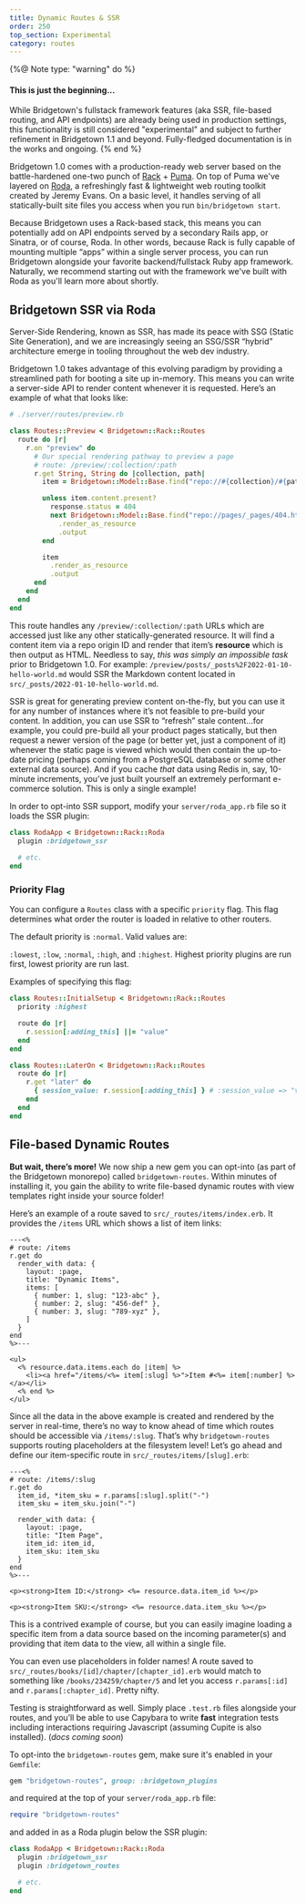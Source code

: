 ```yaml
---
title: Dynamic Routes & SSR
order: 250
top_section: Experimental
category: routes
---
```



{%@ Note type: "warning" do %}
#### This is just the beginning…

While Bridgetown's fullstack framework features (aka SSR, file-based routing, and API endpoints) are already being used in production settings, this functionality is still considered "experimental" and subject to further refinement in Bridgetown 1.1 and beyond. Fully-fledged documentation is in the works and ongoing. 
{% end %}

Bridgetown 1.0 comes with a production-ready web server based on the battle-hardened one-two punch of [Rack](https://github.com/rack/rack) + [Puma](https://puma.io). On top of Puma we've layered on [Roda](http://roda.jeremyevans.net), a refreshingly fast & lightweight web routing toolkit created by Jeremy Evans. On a basic level, it handles serving of all statically-built site files you access when you run `bin/bridgetown start`.

Because Bridgetown uses a Rack-based stack, this means you can potentially add on API endpoints served by a secondary Rails app, or Sinatra, or of course, Roda. In other words, because Rack is fully capable of mounting multiple “apps” within a single server process, you can run Bridgetown alongside your favorite backend/fullstack Ruby app framework. Naturally, we recommend starting out with the framework we've built with Roda as you'll learn more about shortly.

## Bridgetown SSR via Roda

Server-Side Rendering, known as SSR, has made its peace with SSG (Static Site Generation), and we are increasingly seeing an SSG/SSR “hybrid” architecture emerge in tooling throughout the web dev industry.

Bridgetown 1.0 takes advantage of this evolving paradigm by providing a streamlined path for booting a site up in-memory. This means you can write a server-side API to render content whenever it is requested. Here’s an example of what that looks like:

```ruby
# ./server/routes/preview.rb

class Routes::Preview < Bridgetown::Rack::Routes
  route do |r|
    r.on "preview" do
      # Our special rendering pathway to preview a page
      # route: /preview/:collection/:path
      r.get String, String do |collection, path|
        item = Bridgetown::Model::Base.find("repo://#{collection}/#{path}")

        unless item.content.present?
          response.status = 404
          next Bridgetown::Model::Base.find("repo://pages/_pages/404.html")
            .render_as_resource
            .output
        end

        item
          .render_as_resource
          .output
      end
    end
  end
end
```

This route handles any `/preview/:collection/:path` URLs which are accessed just like any other statically-generated resource. It will find a content item via a repo origin ID and render that item’s **resource** which is then output as HTML. Needless to say, _this was simply an impossible task_ prior to Bridgetown 1.0. For example: `/preview/posts/_posts%2F2022-01-10-hello-world.md` would SSR the Markdown content located in `src/_posts/2022-01-10-hello-world.md`.

SSR is great for generating preview content on-the-fly, but you can use it for any number of instances where it’s not feasible to pre-build your content. In addition, you can use SSR to “refresh” stale content…for example, you could pre-build all your product pages statically, but then request a newer version of the page (or better yet, just a component of it) whenever the static page is viewed which would then contain the up-to-date pricing (perhaps coming from a PostgreSQL database or some other external data source). And if you cache _that_ data using Redis in, say, 10-minute increments, you’ve just built yourself an extremely performant e-commerce solution. This is only a single example!

In order to opt-into SSR support, modify your `server/roda_app.rb` file so it loads the SSR plugin:

```ruby
class RodaApp < Bridgetown::Rack::Roda
  plugin :bridgetown_ssr
  
  # etc.
end
```

### Priority Flag

You can configure a `Routes` class with a specific `priority` flag. This flag determines what order the router is loaded in relative to other routers.

The default priority is `:normal`. Valid values are:

<code>:lowest</code>, <code>:low</code>, <code>:normal</code>, <code>:high</code>, and <code>:highest</code>.
Highest priority plugins are run first, lowest priority are run last.

Examples of specifying this flag:

```ruby
class Routes::InitialSetup < Bridgetown::Rack::Routes
  priority :highest

  route do |r|
    r.session[:adding_this] ||= "value"
  end
end

class Routes::LaterOn < Bridgetown::Rack::Routes
  route do |r|
    r.get "later" do
      { session_value: r.session[:adding_this] } # :session_value => "value"
    end
  end
end
```

## File-based Dynamic Routes

**But wait, there’s more!** We now ship a new gem you can opt-into (as part of the Bridgetown monorepo) called `bridgetown-routes`. Within minutes of installing it, you gain the ability to write file-based dynamic routes with view templates right inside your source folder!

Here’s an example of a route saved to `src/_routes/items/index.erb`. It provides the `/items` URL which shows a list of item links:

```eruby
---<%
# route: /items
r.get do
  render_with data: {
    layout: :page,
    title: "Dynamic Items",
    items: [
      { number: 1, slug: "123-abc" },
      { number: 2, slug: "456-def" },
      { number: 3, slug: "789-xyz" },
    ]
  }
end
%>---

<ul>
  <% resource.data.items.each do |item| %>
    <li><a href="/items/<%= item[:slug] %>">Item #<%= item[:number] %></a></li>
  <% end %>
</ul>
```

Since all the data in the above example is created and rendered by the server in real-time, there’s no way to know ahead of time which routes should be accessible via `/items/:slug`. That’s why `bridgetown-routes` supports routing placeholders at the filesystem level! Let’s go ahead and define our item-specific route in `src/_routes/items/[slug].erb`:

```eruby
---<%
# route: /items/:slug
r.get do
  item_id, *item_sku = r.params[:slug].split("-")
  item_sku = item_sku.join("-")

  render_with data: {
    layout: :page,
    title: "Item Page",
    item_id: item_id,
    item_sku: item_sku
  }
end
%>---

<p><strong>Item ID:</strong> <%= resource.data.item_id %></p>

<p><strong>Item SKU:</strong> <%= resource.data.item_sku %></p>

```

This is a contrived example of course, but you can easily imagine loading a specific item from a data source based on the incoming parameter(s) and providing that item data to the view, all within a single file.

You can even use placeholders in folder names! A route saved to `src/_routes/books/[id]/chapter/[chapter_id].erb` would match to something like `/books/234259/chapter/5` and let you access `r.params[:id]` and `r.params[:chapter_id]`. Pretty nifty.

Testing is straightforward as well. Simply place `.test.rb` files alongside your routes, and you’ll be able to use Capybara to write **fast** integration tests including interactions requiring Javascript (assuming Cupite is also installed). (_docs coming soon_)

To opt-into the `bridgetown-routes` gem, make sure it's enabled in your `Gemfile`:

```ruby
gem "bridgetown-routes", group: :bridgetown_plugins
```

and required at the top of your `server/roda_app.rb` file:

```ruby
require "bridgetown-routes"
```

and added in as a Roda plugin below the SSR plugin:

```ruby
class RodaApp < Bridgetown::Rack::Roda
  plugin :bridgetown_ssr
  plugin :bridgetown_routes

  # etc.
end
```
